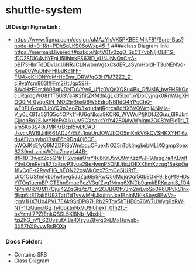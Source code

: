 # shuttle-system
#### UI Design Figma Link : 
- https://www.figma.com/design/uMAzYIsVK5PKBEEjMlkF81/Sure-Bus?node-id=0-1&t=PDhSqLKS06oWxp45-1
####class Diagram link: https://mermaid.live/edit#pako:eNqtV01v2zgQ_SsCT7vbNIjiOLF1S-tDC2SDIG4vhYFgLI5lIhIpkFS63iD_vUNJNvQxCrrA-pBI73HImTdDDvUqUiNRJCLNwbmVgsxCsdER_aSymHpldHT3uNENVo-Kvju00WuDhN-HtbdKZ1FF-FfJ4xoKHDNYgMrHcEmr_DRWfgG3H7M7ZZ2_Z-cj9yaYcm803lfFFm2HtJgp59H-8WcHzE2mdA9BqfyDNTuVYw9_Ufjz0VQeXQ8u4Bk_GfNM6_bwFHSKOccURqrdgWO8hfT5U3Va4K2filtZKM3lAgLx35IxofpYDpCyjnqk0Ri1WJgXHOO0lMr0yqoXtN_MOt2jrBhxQ6W5EdrqNBRdQ4YPcChQ-wFltPLGkop3JoVQ0n3eoZb3xqudatjRgrca8oNX6VQWmji4NMia-V_y0LK8Ta5S1G5c4OPk1fHU6qNkda9KCR6_WVWuPfjKDfJZGuu_6lRJknlCjjrdnBo2EJwYNcFvXIkuJV9CXsaksYriY4280jAwWplqm2O0BYcPlgTrl_Tam5Kp3S48iJMKKrBcpI5wLtCAD-JsvcrJW19JjjE661ADJ445ZL1ouUnJOWJbOQ5mKnkV6kQVSHKXYH1l6zduAFiyhpyho1BsnE6h9Dq40j6CF-oWQJKsEfyQ9MZDPiSaWmbquCFuexNOZ5nTdkImgkebMLiXQgmp8oexBZ39mI-znlbW0ha7myyL44B-dfR1D_3wex2q5GNrTlI2voaaOrrY4ubKrU5yO9mKzzWJP9Jsqg7a4KEwlfYdvLQmRefa87_fa8oyP3yue29eHwmP5ONUttsJOEXKhmKzzog15ekpOe18vCgF-r2RvyFIG_hEON22xsWkOzx7SmCqSjURtT-UrOfOUSfmIvb0hwIoyg5JJZgj6Ei5RwQ56MqjqOqr50bEGxF9_EgPf9HDsYiTOg1uemBPjCTEhnSmuePczV3qfZvg1Mmg6XNDb9qmkERKpzntS_fO4NPhnUR7OM17Qjuj42ZqGki7z70_rr2OJBG0ff7Jm2mLvoSp0R6UPvkS1nxfEsp6ltE17ak5U93TztiTdTvvwMHjJkuitnrJxe1BnInMKikSbys8EwVa-jqgV1HX7Ub4PVL7EAk9SrDPG7HRb2RTgv5hTHE0o76W7UWyg9zRW-NT-11zQunclGg_h40pktnNxVU9i0hexT_0fh2fL-bxYrmIl7PZfEnkQSSL5Xl8Nb-MbxbL-fziZhG_nYl_62UvzufXi8s4XsyuZ8vrq6vLMxHuwsb-3X5ZhX9vvwBsBQXa
### Docs Folder:
- Contains SRS
- Class Diagram
